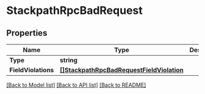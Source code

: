 # StackpathRpcBadRequest

## Properties

Name | Type | Description | Notes
------------ | ------------- | ------------- | -------------
**Type** | **string** |  | 
**FieldViolations** | [**[]StackpathRpcBadRequestFieldViolation**](stackpath.rpc.BadRequest.FieldViolation.md) |  | [optional] 

[[Back to Model list]](../README.md#documentation-for-models) [[Back to API list]](../README.md#documentation-for-api-endpoints) [[Back to README]](../README.md)



